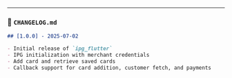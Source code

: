---

### 📄 `CHANGELOG.md`

```markdown
## [1.0.0] - 2025-07-02

- Initial release of `ipg_flutter`
- IPG initialization with merchant credentials
- Add card and retrieve saved cards
- Callback support for card addition, customer fetch, and payments

